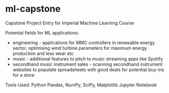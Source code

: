 # ml-capstone
Capstone Project Entry for Imperial Machine Learning Course

Potential fields for ML applications:
* engineering - applications for MMC controllers in renewable energy sector, optimising wind turbine parameters for maximum energy production and less wear etc
* music - additional features to pitch to music streaming apps like Spotify
* secondhand music instrument sales - scanning secondhand instrument websites to populate spreadsheets with good deals for potential buy-ins for a store

Tools Used:
Python
Pandas, NumPy, SciPy, Matplotlib
Jupyter Notebook
